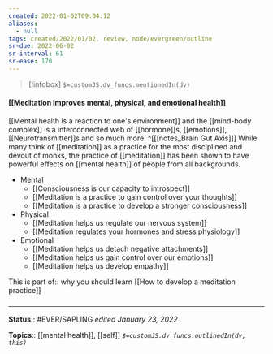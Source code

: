 ```yaml
---
created: 2022-01-02T09:04:12 
aliases:
  - null
tags: created/2022/01/02, review, node/evergreen/outline
sr-due: 2022-06-02
sr-interval: 61
sr-ease: 170
---
```

> [!infobox]
`$=customJS.dv_funcs.mentionedIn(dv)`

#### [[Meditation improves mental, physical, and emotional health]] 

[[Mental health is a reaction to one's environment]] and the [[mind-body complex]] is a interconnected web of [[hormone]]s, [[emotions]], [[Neurotransmitter]]s and so much more.
^[[[notes_Brain Gut Axis]]]
While many think of [[meditation]] as a practice for the most disciplined and devout of monks, the practice of [[meditation]] has been shown to have powerful effects on [[mental health]] of people from all backgrounds.  

- Mental
	- [[Consciousness is our capacity to introspect]]
	- [[Meditation is a practice to gain control over your thoughts]]
	- [[Meditation is a practice to develop a stronger consciousness]]
- Physical
	- [[Meditation helps us regulate our nervous system]]
	- [[Meditation regulates your hormones and stress physiology]]
- Emotional
	- [[Meditation helps us detach negative attachments]]
	- [[Meditation helps us gain control over our emotions]]
	- [[Meditation helps us develop empathy]]

This is 
part of:: why you should learn [[How to develop a meditation practice]]

### <hr class="footnote"/>

**Status**:: #EVER/SAPLING 
*edited January 23, 2022*

**Topics**:: [[mental health]], [[self]]
*`$=customJS.dv_funcs.outlinedIn(dv, this)`*
